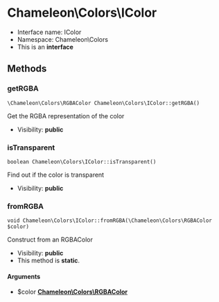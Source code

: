 Chameleon\Colors\IColor
===============






* Interface name: IColor
* Namespace: Chameleon\Colors
* This is an **interface**






Methods
-------


### getRGBA

    \Chameleon\Colors\RGBAColor Chameleon\Colors\IColor::getRGBA()

Get the RGBA representation of the color



* Visibility: **public**




### isTransparent

    boolean Chameleon\Colors\IColor::isTransparent()

Find out if the color is transparent



* Visibility: **public**




### fromRGBA

    void Chameleon\Colors\IColor::fromRGBA(\Chameleon\Colors\RGBAColor $color)

Construct from an RGBAColor



* Visibility: **public**
* This method is **static**.


#### Arguments
* $color **[Chameleon\Colors\RGBAColor](Chameleon-Colors-RGBAColor.md)**


